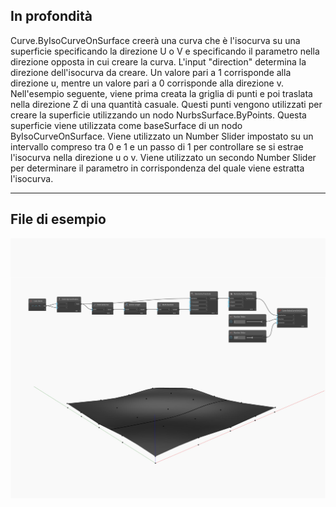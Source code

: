 ## In profondità
Curve.ByIsoCurveOnSurface creerà una curva che è l'isocurva su una superficie specificando la direzione U o V e specificando il parametro nella direzione opposta in cui creare la curva. L'input "direction" determina la direzione dell'isocurva da creare. Un valore pari a 1 corrisponde alla direzione u, mentre un valore pari a 0 corrisponde alla direzione v. Nell'esempio seguente, viene prima creata la griglia di punti e poi traslata nella direzione Z di una quantità casuale. Questi punti vengono utilizzati per creare la superficie utilizzando un nodo NurbsSurface.ByPoints. Questa superficie viene utilizzata come baseSurface di un nodo ByIsoCurveOnSurface. Viene utilizzato un Number Slider impostato su un intervallo compreso tra 0 e 1 e un passo di 1 per controllare se si estrae l'isocurva nella direzione u o v. Viene utilizzato un secondo Number Slider per determinare il parametro in corrispondenza del quale viene estratta l'isocurva.
___
## File di esempio

![ByIsoCurveOnSurface](./Autodesk.DesignScript.Geometry.Curve.ByIsoCurveOnSurface_img.jpg)

